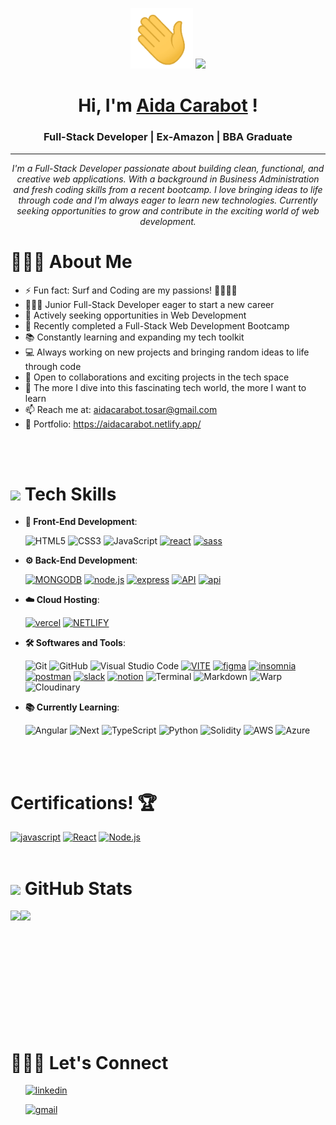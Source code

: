 <p align="center">
<img src="https://raw.githubusercontent.com/ABSphreak/ABSphreak/master/gifs/Hi.gif" width="100px">
<img src="https://github.com/user-attachments/assets/a9fa95a2-2ce3-4c8a-8798-a48be0b33db4" width="200">
</p>

<h1 align="center">Hi, I'm <a href="https://aidacarabot.netlify.app/">Aida  Carabot<a> !</h1>
<h3 align="center">Full-Stack Developer | Ex-Amazon | BBA Graduate </h3>

-----
<p align="center">
<em>
I'm a Full-Stack Developer passionate about building clean, functional, and creative web applications. With a background in Business Administration and fresh coding skills from a recent bootcamp. I love bringing ideas to life through code and I'm always eager to learn new technologies. Currently seeking opportunities to grow and contribute in the exciting world of web development.
</em>
</p>

# 👩🏼‍💻 About Me
- ⚡ Fun fact: Surf and Coding are my passions! 🌊👩🏼‍💻
- 👩🏼‍🎓 Junior Full-Stack Developer eager to start a new career
- 🚀 Actively seeking opportunities in Web Development
- 🌱 Recently completed a Full-Stack Web Development Bootcamp
- 📚 Constantly learning and expanding my tech toolkit
- 💻 Always working on new projects and bringing random ideas to life through code
- 🤝 Open to collaborations and exciting projects in the tech space
- 🌟 The more I dive into this fascinating tech world, the more I want to learn
- 📫 Reach me at: aidacarabot.tosar@gmail.com
- 🔗 Portfolio: https://aidacarabot.netlify.app/
<br>
<br>

# <img src="https://media2.giphy.com/media/QssGEmpkyEOhBCb7e1/giphy.gif?cid=ecf05e47a0n3gi1bfqntqmob8g9aid1oyj2wr3ds3mg700bl&rid=giphy.gif" width ="25"> Tech Skills

<p align="center">
 
- **🎨 Front-End Development**:

   ![HTML5](https://img.shields.io/badge/HTML5%20-%23E34F26.svg?style=for-the-badge&logo=html5&logoColor=white)
   ![CSS3](https://img.shields.io/badge/CSS%20-%231572B6.svg?style=for-the-badge&logo=css3&logoColor=white)
   ![JavaScript](https://img.shields.io/badge/JavaScript%20-%23F7DF1E.svg?style=for-the-badge&logo=javascript&logoColor=black)
<a href='' target="_blank"><img alt='react' src='https://img.shields.io/badge/REACT-100000?style=for-the-badge&logo=react&logoColor=FFFFFF&labelColor=3FC5FF&color=3FC5FF'/></a>
<a href='' target="_blank"><img alt='sass' src='https://img.shields.io/badge/sass-100000?style=for-the-badge&logo=sass&logoColor=FFFFFF&labelColor=F481D3&color=F481D3'/></a>

- **⚙️ Back-End Development**:
  
<ul>
<a href='' target="_blank"><img alt='MONGODB' src='https://img.shields.io/badge/MONGO_DB-100000?style=for-the-badge&logo=MONGODB&logoColor=FFFFFF&labelColor=20764B&color=20764B'/></a>
<a href='' target="_blank"><img alt='node.js' src='https://img.shields.io/badge/NODE.JS-100000?style=for-the-badge&logo=node.js&logoColor=FFFFFF&labelColor=45D45D&color=45D45D'/></a>
<a href='' target="_blank"><img alt='express' src='https://img.shields.io/badge/express.js-100000?style=for-the-badge&logo=express&logoColor=000000&labelColor=FFD900&color=FFD900'/></a>
<a href='' target="_blank"><img alt='API' src='https://img.shields.io/badge/REST_API-100000?style=for-the-badge&logo=API&logoColor=FFFFFF&labelColor=008FE7&color=008FE7'/></a>
<a href='' target="_blank"><img alt='api ' src='https://img.shields.io/badge/api_rest -100000?style=for-the-badge&logo=api &logoColor=FFFFFF&labelColor=008FE7&color=008FE7'/></a>
</ul>


- **☁️ Cloud Hosting**:

<ul>
<a href='' target="_blank"><img alt='vercel' src='https://img.shields.io/badge/VERCEL-100000?style=for-the-badge&logo=vercel&logoColor=FFFFFF&labelColor=000000&color=000000'/></a>
<a href='' target="_blank"><img alt='NETLIFY' src='https://img.shields.io/badge/NETLIFY-100000?style=for-the-badge&logo=NETLIFY&logoColor=FFFFFF&labelColor=45D4A6&color=45D4A6'/></a>
</ul>

- **🛠️ Softwares and Tools**:

    ![Git](https://img.shields.io/badge/git-%23F05033.svg?style=for-the-badge&logo=git&logoColor=white)
    ![GitHub](https://img.shields.io/badge/github-%23121011.svg?style=for-the-badge&logo=github&logoColor=white)
    ![Visual Studio Code](https://img.shields.io/badge/Visual%20Studio%20Code-0078d7.svg?style=for-the-badge&logo=visual-studio-code&logoColor=white)
<a href='' target="_blank"><img alt='VITE' src='https://img.shields.io/badge/VITE-100000?style=for-the-badge&logo=VITE&logoColor=FFFFFF&labelColor=727AFF&color=727AFF'/></a>
<a href='' target="_blank"><img alt='figma' src='https://img.shields.io/badge/figma-100000?style=for-the-badge&logo=figma&logoColor=FFFFFF&labelColor=BA1EB0&color=BA1EB0'/></a>
<a href='' target="_blank"><img alt='insomnia' src='https://img.shields.io/badge/insomnia-100000?style=for-the-badge&logo=insomnia&logoColor=FFFFFF&labelColor=740EC7&color=740EC7'/></a>
<a href='' target="_blank"><img alt='postman' src='https://img.shields.io/badge/postman-100000?style=for-the-badge&logo=postman&logoColor=FFFFFF&labelColor=FF7300&color=FF7300'/></a>
<a href='' target="_blank"><img alt='slack' src='https://img.shields.io/badge/slack-100000?style=for-the-badge&logo=slack&logoColor=FFFFFF&labelColor=9D0C87&color=9D0C87'/></a>
<a href='' target="_blank"><img alt='notion' src='https://img.shields.io/badge/notion-100000?style=for-the-badge&logo=notion&logoColor=FFFFFF&labelColor=56534B&color=56534B'/></a>
![Terminal](https://img.shields.io/badge/Terminal-%23054020?style=for-the-badge&logo=gnu-bash&logoColor=white)
![Markdown](https://img.shields.io/badge/markdown-%23000000.svg?style=for-the-badge&logo=markdown&logoColor=white)
![Warp](https://img.shields.io/badge/warp-01A4FF?style=for-the-badge&logo=warp&logoColor=white)
![Cloudinary](https://img.shields.io/badge/Cloudinary-3448C5?style=for-the-badge&logo=Cloudinary&logoColor=white)

- **📚 Currently Learning**:

<ul>
	
![Angular](https://img.shields.io/badge/Angular-DD0031?style=for-the-badge&logo=angular&logoColor=white)
![Next](https://img.shields.io/badge/next%20js-000000?style=for-the-badge&logo=nextdotjs&logoColor=white)
![TypeScript](https://img.shields.io/badge/TypeScript-007ACC?style=for-the-badge&logo=typescript&logoColor=white)
![Python](https://img.shields.io/badge/Python-FFD43B?style=for-the-badge&logo=python&logoColor=blue)
![Solidity](https://img.shields.io/badge/Solidity-e6e6e6?style=for-the-badge&logo=solidity&logoColor=black)
![AWS](https://img.shields.io/badge/Amazon_AWS-FF9900?style=for-the-badge&logo=amazonaws&logoColor=white)
![Azure](https://img.shields.io/badge/Azure_DevOps-0078D7?style=for-the-badge&logo=azure-devops&logoColor=white)

</ul> 
</p>
<br>
<br>

# Certifications! 🏆
<a href='https://verified.sertifier.com/en/verify/23217705609352/' target="_blank"><img alt='javascript' src='https://img.shields.io/badge/javascript_developer-100000?style=for-the-badge&logo=javascript&logoColor=FFFFFF&labelColor=FFD500&color=black'/></a>
<a href='https://verified.sertifier.com/es/verify/31051213939292/' target="_blank"><img alt='React' src='https://img.shields.io/badge/Frontend_developer-100000?style=for-the-badge&logo=React&logoColor=FFFFFF&labelColor=0DA6FF&color=black'/></a>
<a href='https://verified.sertifier.com/es/verify/90450500239736/' target="_blank"><img alt='Node.js' src='https://img.shields.io/badge/Backend_developer-100000?style=for-the-badge&logo=Node.js&logoColor=FFFFFF&labelColor=1CAD4D&color=black'/></a>
<a href='https://github.com/shivamkapasia0' target="_blank"><img alt='' src='https://img.shields.io/badge/more_on the way!-100000?style=for-the-badge&logo=&logoColor=white&labelColor=black&color=424242'/></a>
<br>
<br>

# <img src="https://media.giphy.com/media/iY8CRBdQXODJSCERIr/giphy.gif" width="35"><b> GitHub Stats </b>
<p><img align="left" src="https://github-readme-stats.vercel.app/api?username=aidacarabot&show_icons=true&theme=dark&locale=en"/></p>
<p><img align="left" src="https://github-readme-stats.vercel.app/api/top-langs?username=aidacarabot&show_icons=true&theme=dark&locale=en&layout=compact"/></p>   
<br>
<br>
<br>
<br>
<br>
<br>
<br>
<br>
<br>
<br>
<br>






# 🙋🏼‍♀️ Let's Connect

<div align='left'>

<ul>


<a href='https://www.linkedin.com/in/aidacarabot/' target="_blank"><img alt='linkedin' src='https://img.shields.io/badge/Linkedin:_Aidacarabot-100000?style=for-the-badge&logo=linkedin&logoColor=white&labelColor=0476CD&color=025D99'/></a>
<br>


<a href='mailto:aidacarabot.tosar@gmail.com' target="_blank"><img alt='gmail' src='https://img.shields.io/badge/gmail:_aidacarabot.tosar@gmail.com-100000?style=for-the-badge&logo=gmail&logoColor=FFFFFF&labelColor=E71405&color=D30707'/></a>
</a>

	
</ul>
</div>

